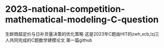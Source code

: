 # 2023-national-competition-mathematical-modeling-C-question
生鲜商超定价与日补货量决策的优化策略
这是2023年C题由HIT的zwh,xcb,lzj三人共同完成的C题数学建模论文
第一篇github
